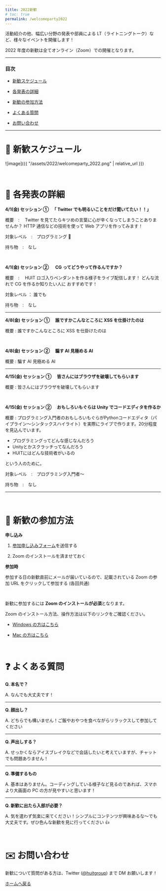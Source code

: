 ```yaml
---
title: 2022新歓
# toc: true
permalink: /welcomeparty2022
---
```


活動紹介の他、幅広い分野の発表や部員による LT（ライトニングトーク）など、様々なイベントを開催します！

2022 年度の新歓は全てオンライン（Zoom）での開催となります。

---

### 目次

- [新歓スケジュール](#schedule)

- [各発表の詳細](#detail)

- [新歓の参加方法](#join)

- [よくある質問](#question)

- [お問い合わせ](#contact)

---

<!-- ページ内遷移用のaタグ -->

<a id="schedule"></a>

# 📅 新歓スケジュール

![image]({{ "/assets/2022/welcomeparty_2022.png" | relative_url }})

<br/>

<!-- ページ内遷移用のaタグ -->

<a id="detail"></a>

# 📘 各発表の詳細

**4/1(金) セッション ① 　「 Twitter でも明るいことをだけ聞いてたい！！」**

概要　:　 Twitter を見てたらキツめの言葉に心が辛くなってしまうことありませんか？
HTTP 通信などの技術を使って Web アプリを作ってみます！

対象レベル　:　プログラミング 🔰

持ち物　:　なし

<br/>

**4/1(金) セッション ② 　 CG ってどうやって作るんですか？**

概要　:　 HUIT ロゴ入りペンダントを作る様子をライブ配信します！
どんな流れで CG を作るか知りたい人に
おすすめです！

対象レベル ： 誰でも

持ち物　:　なし

---

**4/8(金) セッション ① 　誰ですかこんなところに XSS を仕掛けたのは**

概要 : 誰ですかこんなところに XSS を仕掛けたのは

<br/>

**4/8(金) セッション ② 　騙す AI 見極める AI**

概要 : 騙す AI 見極める AI

---

**4/15(金) セッション ① 　皆さんにはブラウザを破壊してもらいます**

概要 : 皆さんにはブラウザを破壊してもらいます

<br/>

**4/15(金) セッション ② 　おもしろいもぐらは Unity でコードエディタを作るか**

概要 : プログラミング入門者のおもしろいもぐらがPythonコードエディタ（パイプライン〜シンタックスハイライト）を実際にライブで作ります。20分程度を見込んでいます。

- プログラミングってどんな感じなんだろう
- Unityとかスクラッチってなんだろう
- HUITにはどんな技術者がいるの

という人のために。

対象レベル　:　プログラミング入門者〜

持ち物　:　なし

---

<br/>

<!-- ページ内遷移用のaタグ -->

<a id="join"></a>

# 📝 新歓の参加方法

**申し込み**

<!-- 1. <a href="https://forms.gle/QFouk7eM2FJ62ZDB6" target="_blank" rel="noopener noreferrer">参加申し込みフォーム</a>を送信する -->

1. <a href="https://forms.gle/7EVQpTzzRhwffWfs7" target="_blank" rel="noopener noreferrer">参加申し込みフォーム</a>を送信する

2. Zoom のインストールを済ませておく

**参加時**

参加する日の新歓直前にメールが届いているので、記載されている Zoom の参加 URL をクリックして参加する (各回共通)

<br/>

新歓に参加するには **Zoom のインストールが必須**となります。

Zoom のインストール方法、操作方法は以下のリンクをご確認ください。

- [Windows の方はこちら](https://www.fortune-factory.net/2020/07/zoom-pc-1)

- [Mac の方はこちら](https://yogashare.info/blog/zoom-macbook-2/)

<br/>

<!-- ページ内遷移用のaタグ -->

<a id="question"></a>

# ❓ よくある質問

**Q. 本名で？**

A. なんでも大丈夫です！

---

**Q. 顔出し？**

A. どちらでも構いません！ご飯やおやつを食べながらリラックスして参加してください

---

**Q. 声出しする？**

A. せっかくならアイスブレイクなどで会話したいと考えていますが、チャットでも問題ありません！

---

**Q. 準備するもの**

A. 基本はありません。コーディングしている様子など見るのであれば、スマホより大画面の PC の方が見やすいと思います！

---

**Q. 新歓に出たら入部が必要？**

A. 気を遣わず気楽に来てください！シンプルにコンテンツが興味あるな～でも大丈夫です。ぜひ色んな新歓を見に行ってください 👍

<br/>

<!-- ページ内遷移用のaタグ -->

<a id="contact"></a>

# ✉️ お問い合わせ

新歓について質問がある方は、Twitter ([@huitgroup](https://twitter.com/huitgroup)) まで DM お願いします！

[ホームへ戻る]({{site.baseurl}}/)
